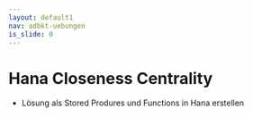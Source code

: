 ```yaml
---
layout: default1
nav: adbkt-uebungen
is_slide: 0
---
```


# Hana Closeness Centrality 

- Lösung als Stored Produres und Functions in Hana erstellen